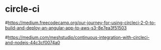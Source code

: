 # circle-ci
#https://medium.freecodecamp.org/our-journey-for-using-circleci-2-0-to-build-and-deploy-an-angular-app-to-aws-s3-8e7ea3f51503

#https://medium.com/meshstudio/continuous-integration-with-circleci-and-nodejs-44c3cf0074a0
